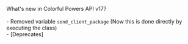What's new in Colorful Powers API v17?<br />
<br />- Removed variable ``send_client_package`` (Now this is done directly by executing the class)
<br />- [Deprecates] 
